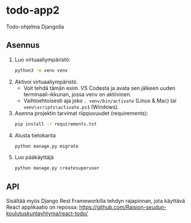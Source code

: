 # todo-app2
Todo-ohjelma Djangolla

## Asennus

1. Luo virtuaaliympäristö:
   ```sh
   python3 -m venv venv
   ```
2. Aktivoi virtuaaliympäristö.
   - Voit tehdä tämän esim. VS Codesta ja avata sen jälkeen
     uuden terminaali-ikkunan, jossa venv on aktiivinen.
   - Vaihtoehtoisesti aja joko `. venv/bin/activate` (Linux & Mac)
     tai `venv\scripts\activate.ps1` (Windows).
3. Asenna projektin tarvimat riippuvuudet (requirements):
   ```sh
   pip install -r requirements.txt
   ```
4. Alusta tietokanta
   ```sh
   python manage.py migrate
   ```
5. Luo pääkäyttäjä
   ```sh
   python manage.py createsuperuser
   ```

## API

Sisältää myös Django Rest Frameworkilla tehdyn rajapinnan, jota
käyttävä React applikaatio on repossa:
https://github.com/Raision-seudun-koulutuskuntayhtyma/react-todo/
